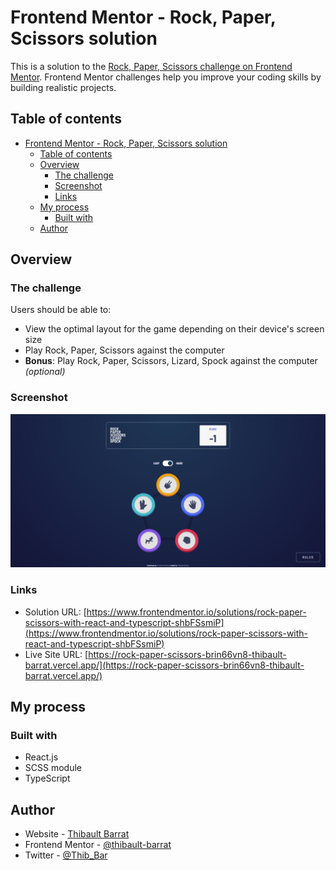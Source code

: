 # Frontend Mentor - Rock, Paper, Scissors solution

This is a solution to the [Rock, Paper, Scissors challenge on Frontend Mentor](https://www.frontendmentor.io/challenges/rock-paper-scissors-game-pTgwgvgH). Frontend Mentor challenges help you improve your coding skills by building realistic projects.

## Table of contents

- [Frontend Mentor - Rock, Paper, Scissors solution](#frontend-mentor---rock-paper-scissors-solution)
  - [Table of contents](#table-of-contents)
  - [Overview](#overview)
    - [The challenge](#the-challenge)
    - [Screenshot](#screenshot)
    - [Links](#links)
  - [My process](#my-process)
    - [Built with](#built-with)
  - [Author](#author)

## Overview

### The challenge

Users should be able to:

- View the optimal layout for the game depending on their device's screen size
- Play Rock, Paper, Scissors against the computer
- **Bonus**: Play Rock, Paper, Scissors, Lizard, Spock against the computer _(optional)_

### Screenshot

![Screenshot](./Firefox_Screenshot_2022-02-25T13-20-28.992Z.png)

### Links

- Solution URL: [https://www.frontendmentor.io/solutions/rock-paper-scissors-with-react-and-typescript-shbFSsmiP](https://www.frontendmentor.io/solutions/rock-paper-scissors-with-react-and-typescript-shbFSsmiP)
- Live Site URL: [https://rock-paper-scissors-brin66vn8-thibault-barrat.vercel.app/](https://rock-paper-scissors-brin66vn8-thibault-barrat.vercel.app/)

## My process

### Built with

- React.js
- SCSS module
- TypeScript

## Author

- Website - [Thibault Barrat](https://www.thibault-barrat.com/)
- Frontend Mentor - [@thibault-barrat](https://www.frontendmentor.io/profile/thibault-barrat)
- Twitter - [@Thib_Bar](https://www.twitter.com/Thib_Bar)
